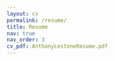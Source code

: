 ```yaml
---
layout: cv
permalink: /resume/
title: Resume
nav: true
nav_order: 3
cv_pdf: AnthonyLestoneResume.pdf
---
```

